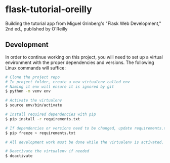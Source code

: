 # flask-tutorial-oreilly
Building the tutorial app from Miguel Grinberg's "Flask Web Development," 2nd ed., published by O'Reilly

## Development

In order to continue working on this project, you will need to set up a virtual environment with the proper dependencies and versions. The following Linux commands will suffice:

```sh
# Clone the project repo
# In project folder, create a new virtualenv called env
# Naming it env will ensure it is ignored by git
$ python -m venv env

# Activate the virtualenv
$ source env/bin/activate

# Install required dependencies with pip
$ pip install -r requirements.txt

# If dependencies or versions need to be changed, update requirements.txt
$ pip freeze > requirements.txt

# All development work must be done while the virtualenv is activated. Running the app will fail if attempted without virtualenv.

# Deactivate the virtualenv if needed
$ deactivate
```
